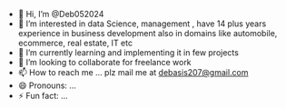 - 👋 Hi, I’m @Deb052024
- 👀 I’m interested in data Science, management , have 14 plus years experience in business development also in domains like automobile, ecommerce, real estate, IT etc
- 🌱 I’m currently learning and implementing it in few projects 
- 💞️ I’m looking to collaborate for freelance work 
- 📫 How to reach me ... plz mail me at debasis207@gmail.com
- 😄 Pronouns: ...
- ⚡ Fun fact: ...

<!---
Deb052024/Deb052024 is a ✨ special ✨ repository because its `README.md` (this file) appears on your GitHub profile.
You can click the Preview link to take a look at your changes.
--->
